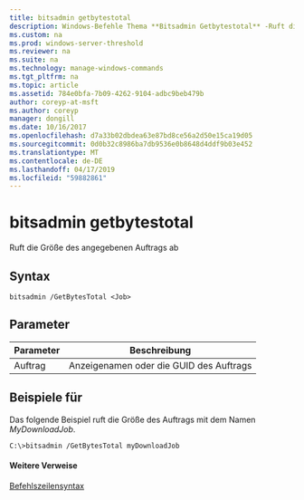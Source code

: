 ```yaml
---
title: bitsadmin getbytestotal
description: Windows-Befehle Thema **Bitsadmin Getbytestotal** -Ruft die Größe des angegebenen Auftrags ab.
ms.custom: na
ms.prod: windows-server-threshold
ms.reviewer: na
ms.suite: na
ms.technology: manage-windows-commands
ms.tgt_pltfrm: na
ms.topic: article
ms.assetid: 784e0bfa-7b09-4262-9104-adbc9beb479b
author: coreyp-at-msft
ms.author: coreyp
manager: dongill
ms.date: 10/16/2017
ms.openlocfilehash: d7a33b02dbdea63e87bd8ce56a2d50e15ca19d05
ms.sourcegitcommit: 0d0b32c8986ba7db9536e0b8648d4ddf9b03e452
ms.translationtype: MT
ms.contentlocale: de-DE
ms.lasthandoff: 04/17/2019
ms.locfileid: "59882861"
---
```

# <a name="bitsadmin-getbytestotal"></a>bitsadmin getbytestotal



Ruft die Größe des angegebenen Auftrags ab

## <a name="syntax"></a>Syntax

```
bitsadmin /GetBytesTotal <Job>
```

## <a name="parameters"></a>Parameter

|Parameter|Beschreibung|
|---------|-----------|
|Auftrag|Anzeigenamen oder die GUID des Auftrags|

## <a name="BKMK_examples"></a>Beispiele für

Das folgende Beispiel ruft die Größe des Auftrags mit dem Namen *MyDownloadJob*.
```
C:\>bitsadmin /GetBytesTotal myDownloadJob
```

#### <a name="additional-references"></a>Weitere Verweise

[Befehlszeilensyntax](command-line-syntax-key.md)